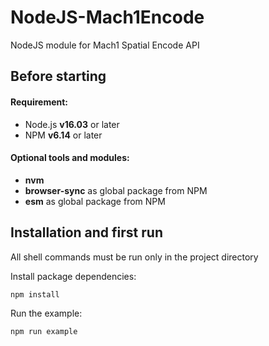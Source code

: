 # NodeJS-Mach1Encode
NodeJS module for Mach1 Spatial Encode API

## Before starting

#### Requirement:

-   Node.js **v16.03** or later
-   NPM **v6.14** or later

#### Optional tools and modules:

-   **nvm**
-   **browser-sync** as global package from NPM
-   **esm** as global package from NPM

## Installation and first run

All shell commands must be run only in the project directory

Install package dependencies:

```sh
npm install

```

Run the example:

```sh
npm run example
```